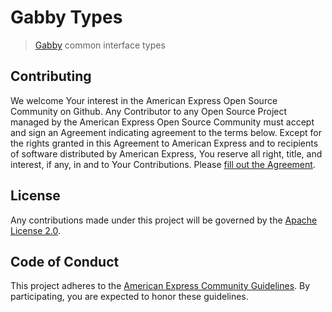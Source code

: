 # Gabby Types
> [Gabby](https://github.com/americanexpress/gabby) common interface types
 
## Contributing
We welcome Your interest in the American Express Open Source Community on Github. Any Contributor to any Open Source Project managed by the American Express Open Source Community must accept and sign an Agreement indicating agreement to the terms below. Except for the rights granted in this Agreement to American Express and to recipients of software distributed by American Express, You reserve all right, title, and interest, if any, in and to Your Contributions. Please [fill out the Agreement](http://goo.gl/forms/mIHWH1Dcuy).
 
## License
Any contributions made under this project will be governed by the [Apache License 2.0](https://github.com/americanexpress/gabby/blob/master/LICENSE.txt).
 
## Code of Conduct
This project adheres to the [American Express Community Guidelines](https://github.com/americanexpress/gabby/wiki/Code-of-Conduct).
By participating, you are expected to honor these guidelines.